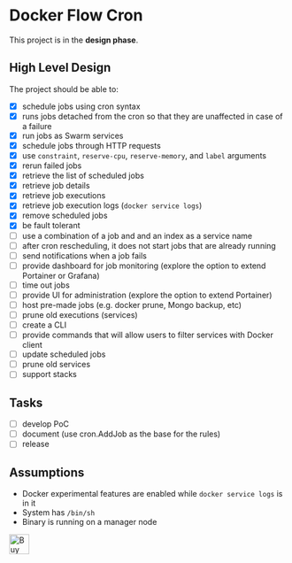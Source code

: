 # Docker Flow Cron

This project is in the **design phase**.

## High Level Design

The project should be able to:

- [X] schedule jobs using cron syntax
- [X] runs jobs detached from the cron so that they are unaffected in case of a failure
- [X] run jobs as Swarm services
- [X] schedule jobs through HTTP requests
- [X] use `constraint`, `reserve-cpu`, `reserve-memory`, and `label` arguments
- [X] rerun failed jobs
- [X] retrieve the list of scheduled jobs
- [X] retrieve job details
- [X] retrieve job executions
- [X] retrieve job execution logs (`docker service logs`)
- [X] remove scheduled jobs
- [X] be fault tolerant
- [ ] use a combination of a job and and an index as a service name
- [ ] after cron rescheduling, it does not start jobs that are already running
- [ ] send notifications when a job fails
- [ ] provide dashboard for job monitoring (explore the option to extend Portainer or Grafana)
- [ ] time out jobs
- [ ] provide UI for administration (explore the option to extend Portainer)
- [ ] host pre-made jobs (e.g. docker prune, Mongo backup, etc)
- [ ] prune old executions (services)
- [ ] create a CLI
- [ ] provide commands that will allow users to filter services with Docker client
- [ ] update scheduled jobs
- [ ] prune old services
- [ ] support stacks

## Tasks

- [ ] develop PoC
- [ ] document (use cron.AddJob as the base for the rules)
- [ ] release

## Assumptions

* Docker experimental features are enabled while `docker service logs` is in it
* System has `/bin/sh`
* Binary is running on a manager node

<a href='https://ko-fi.com/A655LRB' target='_blank'><img height='36' style='border:0px;height:36px;' src='https://az743702.vo.msecnd.net/cdn/kofi2.png?v=0' border='0' alt='Buy Me a Coffee at ko-fi.com' /></a>
